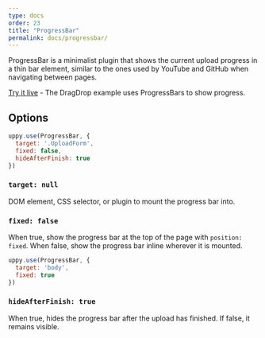 ```yaml
---
type: docs
order: 23
title: "ProgressBar"
permalink: docs/progressbar/
---
```


ProgressBar is a minimalist plugin that shows the current upload progress in a thin bar element, similar to the ones used by YouTube and GitHub when navigating between pages.

[Try it live](/examples/dragdrop/) - The DragDrop example uses ProgressBars to show progress.

## Options

```js
uppy.use(ProgressBar, {
  target: '.UploadForm',
  fixed: false,
  hideAfterFinish: true
})
```

### `target: null`

DOM element, CSS selector, or plugin to mount the progress bar into.

### `fixed: false`

When true, show the progress bar at the top of the page with `position: fixed`. When false, show the progress bar inline wherever it is mounted.

```js
uppy.use(ProgressBar, {
  target: 'body',
  fixed: true
})
```

### `hideAfterFinish: true`

When true, hides the progress bar after the upload has finished. If false, it remains visible.
